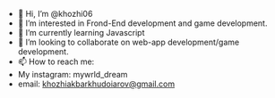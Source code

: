 - 👋 Hi, I’m @khozhi06
- 👀 I’m interested in Frond-End development and game development.
- 🌱 I’m currently learning Javascript
- 💞️ I’m looking to collaborate on web-app development/game development.
- 📫 How to reach me:
- My instagram: mywrld_dream
- email: khozhiakbarkhudoiarov@gmail.com

<!---
khozhi06/khozhi06 is a ✨ special ✨ repository because its `README.md` (this file) appears on your GitHub profile.
You can click the Preview link to take a look at your changes.
--->
